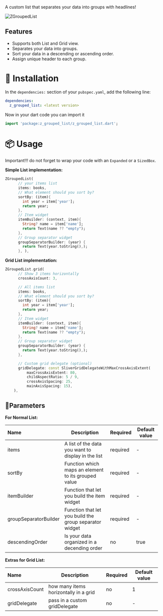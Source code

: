 A custom list that separates your data into groups with headlines!

![ZGroupedList](https://github.com/ziadhassan7/z_grouped_list/assets/31738365/434a490f-9a7b-4786-a617-4a2848e19737)

## Features
* Supports both List and Grid view.
* Separates your data into groups.
* Sort your data in a descending or ascending order.
* Assign unique header to each group.



# 💾 Installation
In the `dependencies:` section of your `pubspec.yaml`, add the following line:

```yaml
dependencies:
  z_grouped_list: <latest version>
```

Now in your dart code you can import it
```dart
import 'package:z_grouped_list/z_grouped_list.dart';
```

# 📦 Usage

Important!!!
do not forget to wrap your code with an `Expanded` or a `SizedBox`.

**Simple List implementation:**
```dart
ZGroupedList(
      // your items list
      items: books,
      // What element should you sort by?
      sortBy: (item){
        int year = item['year'];
        return year;
      },
      // Item widget
      itemBuilder: (context, item){
        String? name = item['name'];
        return Text(name ?? "empty");
      },
      // Group separator widget
      groupSeparatorBuilder: (year) {
        return Text(year.toString(),);
      }, ),
```

**Grid List implementation:**
```dart
ZGroupedList.grid(
      // Show 3 items horizontally
      crossAxisCount: 3,

      // All items list
      items: books,
      // What element should you sort by?
      sortBy: (item){
        int year = item['year'];
        return year;
      },
      // Item widget
      itemBuilder: (context, item){
        String? name = item['name'];
        return Text(name ?? "empty");
      },
      // Group separator widget
      groupSeparatorBuilder: (year) {
        return Text(year.toString(),);
      },

      // Custom grid delegate (optional)
      gridDelegate: const SliverGridDelegateWithMaxCrossAxisExtent(
          maxCrossAxisExtent: 80,
          childAspectRatio: 5 / 9,
          crossAxisSpacing: 25,
          mainAxisSpacing: 15),
    ),
```



## 🎯Parameters
**For Normal List:**

| Name                  | Description                                            | Required | Default value |
|:----------------------|--------------------------------------------------------|----------|---------------|
| items                 | A list of the data you want to display in the list     | required | -             |
| sortBy                | Function which maps an element to its grouped value    | required | -             |
| itemBuilder           | Function that let you build the item widget            | required | -             |
| groupSeparatorBuilder | Function that let you build the group separator widget | required | -             |
| descendingOrder       | Is your data organized in a decending order            | no       | true          |

**Extras for Grid List:**

| Name           | Description                           | Required | Default value |
|:---------------|---------------------------------------|----------|---------------|
| crossAxisCount | how many items horizontally in a grid | no       | 1             |
| gridDelegate   | pass in a custom gridDelegate         | no       | -             |

